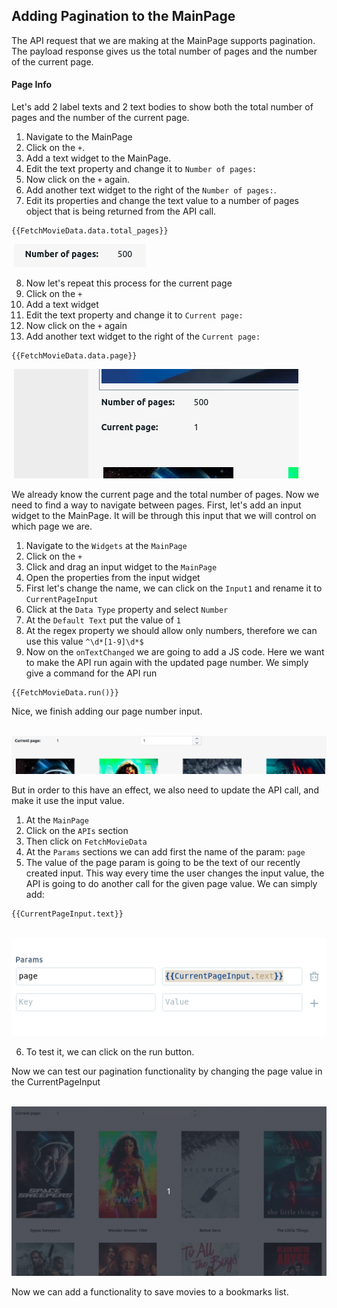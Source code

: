 ## Adding Pagination to the MainPage

The API request that we are making at the MainPage supports pagination. The payload response gives us the total number of pages and the number of the current page.

#### Page Info
Let's add 2 label texts and 2 text bodies to show both the total number of pages and the number of the current page.

1. Navigate to the MainPage
2. Click on the `+`.
3. Add a text widget to the MainPage.
4. Edit the text property and change it to `Number of pages:`
5. Now click on the `+` again.
6. Add another text widget to the right of the `Number of pages:`.
7. Edit its properties and change the text value to a number of pages object that is being returned from the API call.
```JS
{{FetchMovieData.data.total_pages}}
```

&nbsp;<img src="./images/numPages.png" alt="numPages" />

8. Now let's repeat this process for the current page
10. Click on the `+`
11. Add a text widget
12. Edit the text property and change it to `Current page:`
13. Now click on the `+` again
14. Add another text widget to the right of the `Current page:`
```JS
{{FetchMovieData.data.page}}
```

&nbsp;<img src="./images/currentPage.png" alt="currentPage" />

We already know the current page and the total number of pages. Now we need to find a way to navigate between pages. First, let's add an input widget to the MainPage. It will be through this input that we will control on which page we are.

1. Navigate to the `Widgets` at the `MainPage`
2. Click on the `+`
3. Click and drag an input widget to the `MainPage`
4. Open the properties from the input widget
5. First let's change the name, we can click on the `Input1` and rename it to `CurrentPageInput`
6. Click at the `Data Type` property and select `Number`
7. At the `Default Text` put the value of `1`
8. At the regex property we should allow only numbers, therefore we can use this value `^\d*[1-9]\d*$`
9. Now on the `onTextChanged` we are going to add a JS code. Here we want to make the API run again with the updated page number. We simply give a command for the API run
```JS
{{FetchMovieData.run()}}
```
Nice, we finish adding our page number input.

&nbsp;<img src="./images/pageInput.png" alt="pageInput" />

But in order to this have an effect, we also need to update the API call, and make it use the input value.

1. At the `MainPage`
2. Click on the `APIs` section
3. Then click on `FetchMovieData`
4. At the `Params` sections we can add first the name of the param: `page`
5. The value of the page param is going to be the text of our recently created input. This way every time the user changes the input value, the API is going to do another call for the given page value. We can simply add:
```JS
{{CurrentPageInput.text}}
```

&nbsp;<img src="./images/pageSection.png" alt="pageSection" />

6. To test it, we can click on the run button.

Now we can test our pagination functionality by changing the page value in the CurrentPageInput

&nbsp;<img src="./images/pageChange.gif" alt="pageChange" style="width:600px;" />

Now we can add a functionality to save movies to a bookmarks list.